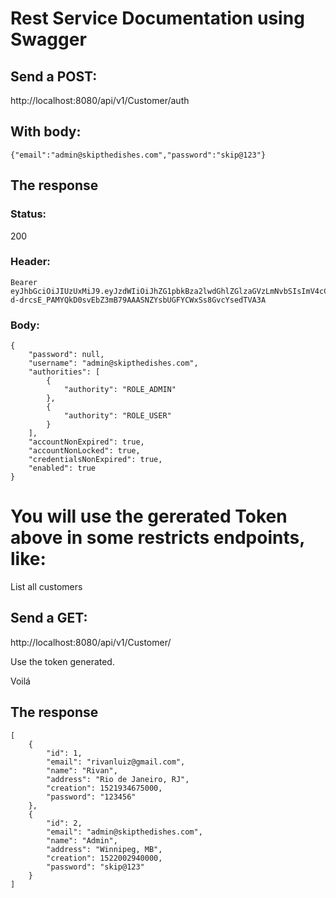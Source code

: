# Rest Service Documentation using Swagger

## Send a POST:
http://localhost:8080/api/v1/Customer/auth

## With body:
```
{"email":"admin@skipthedishes.com","password":"skip@123"}
```
## The response

### Status:
200

### Header:
```
Bearer eyJhbGciOiJIUzUxMiJ9.eyJzdWIiOiJhZG1pbkBza2lwdGhlZGlzaGVzLmNvbSIsImV4cCI6MTUyMjAzNDczNn0.qLcdfCqmjsArJaV9rikSByZ5ENq8-d-drcsE_PAMYQkD0svEbZ3mB79AAASNZYsbUGFYCWxSs8GvcYsedTVA3A
```
### Body:
```
{
    "password": null,
    "username": "admin@skipthedishes.com",
    "authorities": [
        {
            "authority": "ROLE_ADMIN"
        },
        {
            "authority": "ROLE_USER"
        }
    ],
    "accountNonExpired": true,
    "accountNonLocked": true,
    "credentialsNonExpired": true,
    "enabled": true
}
```
# You will use the gererated Token above in some restricts endpoints, like:

List all customers

## Send a GET:
http://localhost:8080/api/v1/Customer/

Use the token generated.


Voilá
## The response
```
[
    {
        "id": 1,
        "email": "rivanluiz@gmail.com",
        "name": "Rivan",
        "address": "Rio de Janeiro, RJ",
        "creation": 1521934675000,
        "password": "123456"
    },
    {
        "id": 2,
        "email": "admin@skipthedishes.com",
        "name": "Admin",
        "address": "Winnipeg, MB",
        "creation": 1522002940000,
        "password": "skip@123"
    }
]
```
